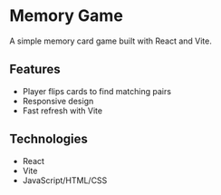 # Memory Game

A simple memory card game built with React and Vite.

## Features

- Player flips cards to find matching pairs
- Responsive design
- Fast refresh with Vite

## Technologies

- React
- Vite
- JavaScript/HTML/CSS
